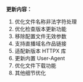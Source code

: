 **更新内容：**

1. 优化文件名称非法字符处理
2. 优化检查版本更新功能
3. 移除配置文件无效参数
4. 支持直播域名作品链接
5. 适配新版本 HTTPX 库
6. 更新内置 User-Agent
7. 优化文件下载功能
8. 其他细节优化

